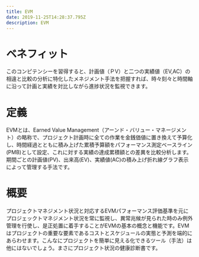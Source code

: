 ```yaml
---
title: EVM
date: 2019-11-25T14:28:37.795Z
description: EVM
---
```

# ベネフィット

このコンピテンシーを習得すると、計画値（ＰV）と二つの実績値（EV,AC）の相違と比較の分析に特化したメネジメント手法を把握すれば、時々刻々と時間軸に沿って計画と実績を対比しながら進捗状況を監視できます。



# 定義

EVMとは、Earned Value Management（アーンド・バリュー・マネージメント）の略称で、プロジェクト計画時に全ての作業を金銭価値に置き換えて予算化し、時間経過とともに積み上げた累積予算額をパフォーマンス測定ベースライン(PMB)として設定、これに対する実績の達成累積額との差異を比較分析します。期間ごとの計画値(PV)、出来高(EV)、実績値(AC)の積み上げ折れ線グラフ表示によって管理する手法です。



# 概要

プロジェクトマネジメント状況と対応するEVMパフォーマンス評価基準を元にプロジェックトマネジメント状況を常に監視し、異常兆候が見られた時のみ例外管理を行使し、是正処置に着手することがEVMの基本の概念と機能です。EVMはプロジェクトの重要な要素であるコストとスケジュールの実態と予測を端的にあらわせます。こんなにプロジェクトを簡単に見える化できるツール（手法）は他にはないでしょう。まさにプロジェクト状況の健康診断書です。
